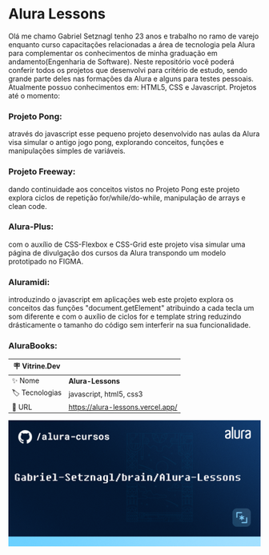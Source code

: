 # Alura Lessons

  Olá me chamo Gabriel Setznagl tenho 23 anos e trabalho no ramo de varejo enquanto curso capacitações relacionadas a área de tecnologia pela Alura para complementar os conhecimentos de minha graduação em andamento(Engenharia de Software).
  Neste repositório você poderá conferir todos os projetos que desenvolvi para critério de estudo, sendo grande parte deles nas formações da Alura e alguns para testes pessoais. Atualmente possuo conhecimentos em: HTML5, CSS e Javascript.
  Projetos até o momento:
    <h3>Projeto Pong:</h3> através do javascript esse pequeno projeto desenvolvido nas aulas da Alura visa simular o antigo jogo pong, explorando conceitos, funções e manipulações simples de variáveis.
    <h3>Projeto Freeway:</h3> dando continuidade aos conceitos vistos no Projeto Pong este projeto explora ciclos de repetição for/while/do-while, manipulação de arrays e clean code.
    <h3>Alura-Plus:</h3> com o auxílio de CSS-Flexbox e CSS-Grid este projeto visa simular uma página de divulgação dos cursos da Alura transpondo um modelo prototipado no FIGMA.
    <h3>Aluramidi:</h3> introduzindo o javascript em aplicações web este projeto explora os conceitos das funções "document.getElement" atribuindo a cada tecla um som diferente e com o auxílio de ciclos for e template string reduzindo drásticamente o tamanho do código sem interferir na sua funcionalidade.
    <h3>AluraBooks:</h3> 

| :placard: Vitrine.Dev |     |
| -------------  | --- |
| :sparkles: Nome        | **Alura-Lessons**
| :label: Tecnologias | javascript, html5, css3
| :rocket: URL         | https://alura-lessons.vercel.app/

<!-- Inserir imagem com a #vitrinedev ao final do link -->
![Screenshot](T-bg.png#vitrinedev)
